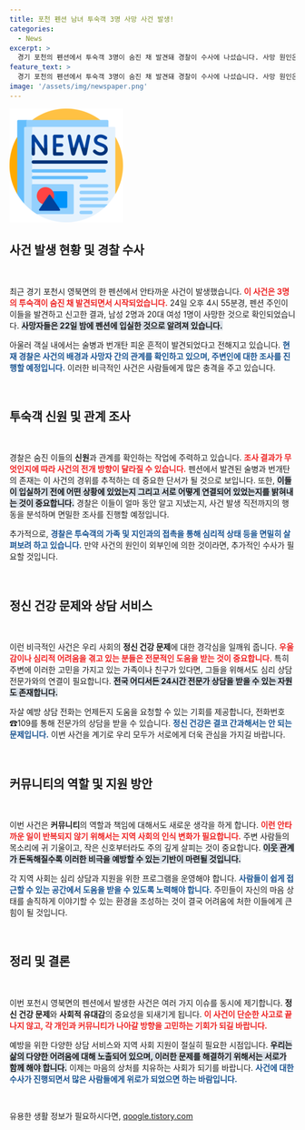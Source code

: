 ```yaml
---
title: 포천 펜션 남녀 투숙객 3명 사망 사건 발생!
categories:
  - News
excerpt: >
  경기 포천의 펜션에서 투숙객 3명이 숨진 채 발견돼 경찰이 수사에 나섰습니다. 사망 원인은 불투명하며, 술과 번개탄의 흔적이 남아 있어 주목됩니다. 충격적인 사건의 진실은 무엇일까요?
feature_text: >
  경기 포천의 펜션에서 투숙객 3명이 숨진 채 발견돼 경찰이 수사에 나섰습니다. 사망 원인은 불투명하며, 술과 번개탄의 흔적이 남아 있어 주목됩니다. 충격적인 사건의 진실은 무엇일까요?
image: '/assets/img/newspaper.png'
---
```


<p><img src="/assets/img/newspaper.png" alt="kimp 속보" /></p>

<h2 data-ke-size="size26">사건 발생 현황 및 경찰 수사</h2>

<p data-ke-size="size16">&nbsp;</p>

<p>최근 경기 포천시 영북면의 한 펜션에서 안타까운 사건이 발생했습니다. <b><span style="color: #ee2323;">이 사건은 3명의 투숙객이 숨진 채 발견되면서 시작되었습니다.</span></b> 24일 오후 4시 55분경, 펜션 주인이 이들을 발견하고 신고한 결과, 남성 2명과 20대 여성 1명이 사망한 것으로 확인되었습니다. <b><span style="background-color: #21538527;">사망자들은 22일 밤에 펜션에 입실한 것으로 알려져 있습니다.</span></b></p>

<p>아울러 객실 내에서는 술병과 번개탄 피운 흔적이 발견되었다고 전해지고 있습니다. <b><span style="color: #1a5490;">현재 경찰은 사건의 배경과 사망자 간의 관계를 확인하고 있으며, 주변인에 대한 조사를 진행할 예정입니다.</span></b> 이러한 비극적인 사건은 사람들에게 많은 충격을 주고 있습니다.</p>

<p data-ke-size="size16">&nbsp;</p>

<h2 data-ke-size="size26">투숙객 신원 및 관계 조사</h2>

<p data-ke-size="size16">&nbsp;</p>

<p>경찰은 숨진 이들의 <b>신원</b>과 관계를 확인하는 작업에 주력하고 있습니다. <b><span style="color: #ee2323;">조사 결과가 무엇인지에 따라 사건의 전개 방향이 달라질 수 있습니다.</span></b> 펜션에서 발견된 술병과 번개탄의 존재는 이 사건의 경위를 추적하는 데 중요한 단서가 될 것으로 보입니다. 또한, <b><span style="background-color: #21538527;">이들이 입실하기 전에 어떤 상황에 있었는지 그리고 서로 어떻게 연결되어 있었는지를 밝혀내는 것이 중요합니다.</span></b> 경찰은 이들이 얼마 동안 알고 지냈는지, 사건 발생 직전까지의 행동을 분석하며 면밀한 조사를 진행할 예정입니다. </p>

<p>추가적으로, <b><span style="color: #1a5490;">경찰은 투숙객의 가족 및 지인과의 접촉을 통해 심리적 상태 등을 면밀히 살펴보려 하고 있습니다.</span></b> 만약 사건의 원인이 외부인에 의한 것이라면, 추가적인 수사가 필요할 것입니다.</p>

<p data-ke-size="size16">&nbsp;</p>

<h2 data-ke-size="size26">정신 건강 문제와 상담 서비스</h2>

<p data-ke-size="size16">&nbsp;</p>

<p>이런 비극적인 사건은 우리 사회의 <b>정신 건강 문제</b>에 대한 경각심을 일깨워 줍니다. <b><span style="color: #ee2323;">우울감이나 심리적 어려움을 겪고 있는 분들은 전문적인 도움을 받는 것이 중요합니다.</span></b> 특히 주변에 이러한 고민을 가지고 있는 가족이나 친구가 있다면, 그들을 위해서도 심리 상담 전문가와의 연결이 필요합니다. <b><span style="background-color: #21538527;">전국 어디서든 24시간 전문가 상담을 받을 수 있는 자원도 존재합니다.</span></b></p>

<p>자살 예방 상담 전화는 언제든지 도움을 요청할 수 있는 기회를 제공합니다, 전화번호 ☎109를 통해 전문가의 상담을 받을 수 있습니다. <b><span style="color: #1a5490;">정신 건강은 결코 간과해서는 안 되는 문제입니다.</span></b> 이번 사건을 계기로 우리 모두가 서로에게 더욱 관심을 가지길 바랍니다.</p>

<p data-ke-size="size16">&nbsp;</p>

<h2 data-ke-size="size26">커뮤니티의 역할 및 지원 방안</h2>

<p data-ke-size="size16">&nbsp;</p>

<p>이번 사건은 <b>커뮤니티</b>의 역할과 책임에 대해서도 새로운 생각을 하게 합니다. <b><span style="color: #ee2323;">이런 안타까운 일이 반복되지 않기 위해서는 지역 사회의 인식 변화가 필요합니다.</span></b> 주변 사람들의 목소리에 귀 기울이고, 작은 신호부터라도 주의 깊게 살피는 것이 중요합니다. <b><span style="background-color: #21538527;">이웃 관계가 돈독해질수록 이러한 비극을 예방할 수 있는 기반이 마련될 것입니다.</span></b> </p>

<p>각 지역 사회는 심리 상담과 지원을 위한 프로그램을 운영해야 합니다. <b><span style="color: #1a5490;">사람들이 쉽게 접근할 수 있는 공간에서 도움을 받을 수 있도록 노력해야 합니다.</span></b> 주민들이 자신의 마음 상태를 솔직하게 이야기할 수 있는 환경을 조성하는 것이 결국 어려움에 처한 이들에게 큰 힘이 될 것입니다.</p>

<p data-ke-size="size16">&nbsp;</p>

<h2 data-ke-size="size26">정리 및 결론</h2>

<p data-ke-size="size16">&nbsp;</p>

<p>이번 포천시 영북면의 펜션에서 발생한 사건은 여러 가지 이슈를 동시에 제기합니다. <b>정신 건강 문제</b>와 <b>사회적 유대감</b>의 중요성을 되새기게 됩니다. <b><span style="color: #ee2323;">이 사건이 단순한 사고로 끝나지 않고, 각 개인과 커뮤니티가 나아갈 방향을 고민하는 기회가 되길 바랍니다.</span></b></p>

<p>예방을 위한 다양한 상담 서비스와 지역 사회 지원이 절실히 필요한 시점입니다. <b><span style="background-color: #21538527;">우리는 삶의 다양한 어려움에 대해 노출되어 있으며, 이러한 문제를 해결하기 위해서는 서로가 함께 해야 합니다.</span></b> 이제는 마음의 상처를 치유하는 사회가 되기를 바랍니다. <b><span style="color: #1a5490;">사건에 대한 수사가 진행되면서 많은 사람들에게 위로가 되었으면 하는 바람입니다.</span></b> </p>

<p data-ke-size="size16">&nbsp;</p>
유용한 생활 정보가 필요하시다면, <a href="https://qoogle.tistory.com" rel="dofollow">qoogle.tistory.com</a>


